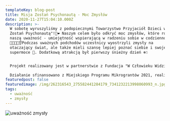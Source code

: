 ```yaml
---
templateKey: blog-post
title: Misja Zostań Psychonautą - Moc Zmysłów
date: 2020-11-27T15:04:10.000Z
description: >-
  W sobotę wyruszyliśmy z podopiecznymi Towarzystwo Przyjaciół Dzieci w "Misję:
  Zostań Psychonautą"!🧠❤ Naszym celem było odkryć moc zmysłów, które rozwijają
  naszą uważność - umiejętność wspierającą w radzeniu sobie w codzienności!
  👅👀👣👃👂Podczas uważnych podchodów uczestnicy wyostrzyli zmysły na
  otaczający świat, ale także mieli szansę lepiej poznać siebie i swoje
  supermoce 💪. Dodatkową atrakcją był pierwszy śnieżny dzień ❄️☃️


  Projekt realizowany jest w partnerstwie z Fundacja "W Człowieku Widzieć Brata".

  Działanie sfinansowano z Miejskiego Programu Mikrograntów 2021, realizowanego przez Stowarzyszenie Społecznie Zaangażowani .
featuredpost: false
featuredimage: /img/262316543_275582441284179_7341232213998060993_n.jpg
tags:
  - uważność
  - zmysły
---
```

![uważność zmysły](/img/262316543_275582441284179_7341232213998060993_n.jpg)